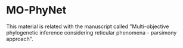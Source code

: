 # MO-PhyNet
This material is related with the manuscript called "Multi-objective phylogenetic inference considering reticular phenomena - parsimony approach".
